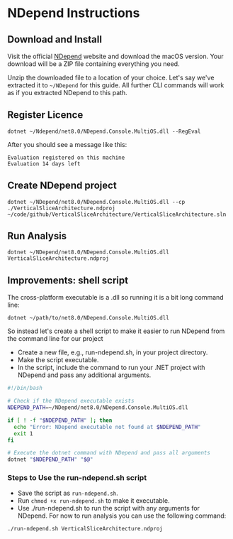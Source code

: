 # NDepend Instructions

## Download and Install

Visit the official [NDepend](https://www.ndepend.com/) website and download the macOS version. Your download will be a ZIP file containing everything you need.

Unzip the downloaded file to a location of your choice. Let's say we've extracted it to `~/NDepend` for this guide. All further CLI commands will work as if you extracted NDepend to this path.

## Register Licence

```shell
dotnet ~/Ndepend/net8.0/NDepend.Console.MultiOS.dll --RegEval
```

After you should see a message like this:

```shell
Evaluation registered on this machine
Evaluation 14 days left
```

## Create NDepend project

```shell
dotnet ~/NDepend/net8.0/NDepend.Console.MultiOS.dll --cp ./VerticalSliceArchitecture.ndproj ~/code/github/VerticalSliceArchitecture/VerticalSliceArchitecture.sln
```

## Run Analysis

```shell
dotnet ~/NDepend/net8.0/NDepend.Console.MultiOS.dll VerticalSliceArchitecture.ndproj
```

## Improvements: shell script

The cross-platform executable is a .dll so running it is a bit long command line:

`dotnet ~/path/to/net8.0/NDepend.Console.MultiOS.dll`

So instead let's create a shell script to make it easier to run NDepend from the command line for our project

- Create a new file, e.g., run-ndepend.sh, in your project directory.
- Make the script executable.
- In the script, include the command to run your .NET project with NDepend and pass any additional arguments.

```bash
#!/bin/bash

# Check if the NDepend executable exists
NDEPEND_PATH=~/NDepend/net8.0/NDepend.Console.MultiOS.dll

if [ ! -f "$NDEPEND_PATH" ]; then
  echo "Error: NDepend executable not found at $NDEPEND_PATH"
  exit 1
fi

# Execute the dotnet command with NDepend and pass all arguments
dotnet "$NDEPEND_PATH" "$@"

```

### Steps to Use the run-ndepend.sh script

- Save the script as `run-ndepend.sh`.
- Run `chmod +x run-ndepend.sh` to make it executable.
- Use ./run-ndepend.sh <arguments> to run the script with any arguments for NDepend. For now to run analysis you can use the following command:

```shell
./run-ndepend.sh VerticalSliceArchitecture.ndproj
```
